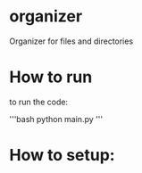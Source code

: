 # organizer
Organizer for files and directories

# How to run 
to run the code:

'''bash
python main.py
'''
# How to setup:
